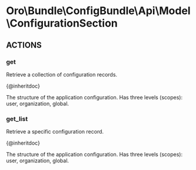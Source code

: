 # Oro\Bundle\ConfigBundle\Api\Model\ConfigurationSection

## ACTIONS  

### get

Retrieve a collection of configuration records. 

{@inheritdoc}

The structure of the application configuration. Has three levels (scopes): user, organization, global.

### get_list

Retrieve a specific configuration record.

{@inheritdoc}

The structure of the application configuration. Has three levels (scopes): user, organization, global.
